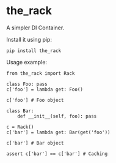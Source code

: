 the_rack
========

A simpler DI Container.

Install it using pip:

    pip install the_rack

Usage example:

    from the_rack import Rack

    class Foo: pass
    c['foo'] = lambda get: Foo()

    c['foo'] # Foo object

    class Bar:
        def __init__(self, foo): pass

    c = Rack()
    c['bar'] = lambda get: Bar(get('foo'))

    c['bar'] # Bar object

    assert c['bar'] == c['bar'] # Caching
